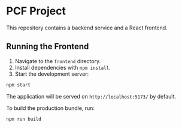 # PCF Project

This repository contains a backend service and a React frontend.

## Running the Frontend

1. Navigate to the `frontend` directory.
2. Install dependencies with `npm install`.
3. Start the development server:

```bash
npm start
```

The application will be served on `http://localhost:5173/` by default.

To build the production bundle, run:

```bash
npm run build
```
